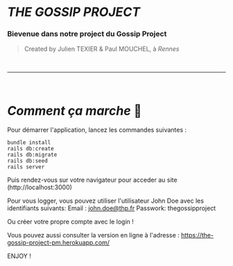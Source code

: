 # ___THE GOSSIP PROJECT___ 

### Bievenue dans notre project du Gossip Project 
>Created by Julien TEXIER & Paul MOUCHEL, à *Rennes*
>

</br>

________________________________________________________
</br>

# ___Comment ça marche___ :robot:

Pour démarrer l'application, lancez les commandes suivantes :
```
bundle install
rails db:create
rails db:migrate
rails db:seed
rails server
```

Puis rendez-vous sur votre navigateur pour acceder au site (http://localhost:3000)

Pour vous logger, vous pouvez utiliser l'utilisateur John Doe avec les identifiants suivants:
Email : john.doe@thp.fr
Passwork: thegossipproject

Ou créer votre propre compte avec le login !

Vous pouvez aussi consulter la version en ligne à l'adresse :
https://the-gossip-project-pm.herokuapp.com/

ENJOY !

